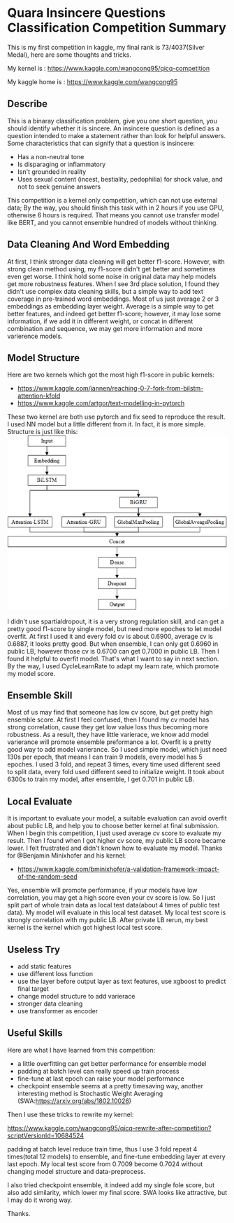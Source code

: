 Quara Insincere Questions Classification Competition Summary
===================================

  
This is my first competition in kaggle, my final rank is 73/4037(Silver Medal), here are some thoughts and tricks.

My kernel is : https://www.kaggle.com/wangcong95/qicq-competition

My kaggle home is : https://www.kaggle.com/wangcong95

Describe
--------

This is a binaray classification problem, give you one short question, you should identify whether it is sincere. An insincere question is defined as a question intended to make a statement rather than look for helpful answers. Some characteristics that can signify that a question is insincere:

 - Has a non-neutral tone
 - Is disparaging or inflammatory
 - Isn't grounded in reality
 - Uses sexual content (incest, bestiality, pedophilia) for shock value, and not to seek genuine answers

This competition is a kernel only competition, which can not use external data; By the way, you should finish this task with in 2 hours if you use GPU, otherwise 6 hours is required. That means you cannot use transfer model like BERT, and you cannot ensemble hundred of models without thinking.

Data Cleaning And Word Embedding
--------

At first, I think stronger data cleaning will get better f1-score. However, with strong clean method using, my f1-score didn't get better and sometimes even get worse. I think hold some noise in original data may help models get more robustness features. When I see 3rd place solution, I found they didn't use complex data cleaning skills, but a simple way to add text coverage in pre-trained word embeddings. Most of us just average 2 or 3 embeddings as embedding layer weight. Average is a simple way to get better features, and indeed get better f1-score; however, it may lose some information, if we add it in different weight, or concat in different combination and sequence, we may get more information and more varierence models.

Model Structure
--------

Here are two kernels which got the most high f1-score in public kernels:

 - https://www.kaggle.com/jannen/reaching-0-7-fork-from-bilstm-attention-kfold
 - https://www.kaggle.com/artgor/text-modelling-in-pytorch

These two kernel are both use pytorch and fix seed to reproduce the result. I used NN model but a little different from it. In fact, it is more simple. Structure is just like this:
![Image text](https://github.com/OnionWang/QIQC-Competition/blob/master/model_structure.png)

I didn't use spartialdropout, it is a very strong regulation skill, and can get a pretty good f1-score by single model, but need more epoches to let model overfit. At first I used it and every fold cv is about 0.6900, average cv is 0.6887, it looks pretty good. But when ensemble, I can only get 0.6960 in public LB, however those cv is 0.6700 can get 0.7000 in public LB. Then I found it helpful to overfit model. That's what I want to say in next section. By the way, I used CycleLearnRate to adapt my learn rate, which promote my model score.

Ensemble Skill
--------

Most of us may find that someone has low cv score, but get pretty high ensemble score. At first I feel confused, then I found my cv model has strong correlation, cause they get low value loss thus becoming more robustness. As a result, they have little varierace, we know add model varierance will promote ensemble preformance a lot. Overfit is a pretty good way to add model varierance. So I used simple model, which just need 130s per epoch, that means I can train 9 models, every model has 5 epoches. I used 3 fold, and repeat 3 times, every time used different seed to split data, every fold used different seed to initialize weight. It took about 6300s to train my model, after ensemble, I get 0.701 in public LB.

**Local Evaluate**
--------

It is important to evaluate your model, a suitable evaluation can avoid overfit about public LB, and help you to choose better kernel at final submission. When I begin this competition, I just used average cv score to evaluate my result. Then I found when I got higher cv score, my public LB score became lower. I felt frustrated and didn't known how to evaluate my model. Thanks for @Benjamin Minixhofer and his kernel:

 - https://www.kaggle.com/bminixhofer/a-validation-framework-impact-of-the-random-seed

Yes, ensemble will promote performance, if your models have low correlation, you may get a high score even your cv score is low. So I just split part of whole train data as local test data(about 4 times of public test data). My model will evaluate in this local test dataset. My local test score is strongly correlation with my public LB. After private LB rerun, my best kernel is the kernel which got highest local test score.

Useless Try
--------

 - add static features
 - use different loss function
 - use the layer before output layer as text features, use xgboost to predict final target
 - change model structure to add varierace
 - stronger data cleaning
 - use transformer as encoder

Useful Skills
--------

Here are what I have learned from this competition:

 - a little overfitting can get better performance for ensemble model
 - padding at batch level can really speed up train process
 - fine-tune at last epoch can raise your model performance
 - checkpoint ensemble seems at a pretty timesaving way, another interesting method is Stochastic Weight Averaging (SWA:https://arxiv.org/abs/1802.10026)

Then I use these tricks to rewrite my kernel:

https://www.kaggle.com/wangcong95/qicq-rewrite-after-competition?scriptVersionId=10684524

padding at batch level reduce train time, thus I use 3 fold repeat 4 times(total 12 models) to ensemble, and fine-tune embedding layer at every last epoch. My local test score from 0.7009 become 0.7024 without changing model structure and data-preprocess.

 I also tried checkpoint ensemble, it indeed add my single fole score, but also add similarity, which lower my final score. SWA looks like attractive, but I may do it wrong way.

Thanks.

